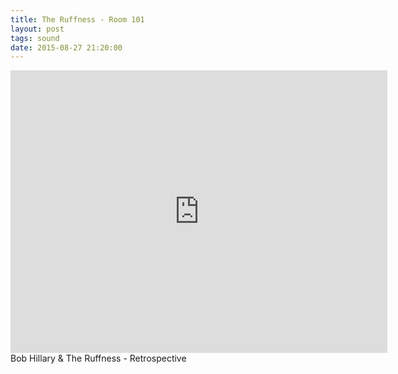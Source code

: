 ```yaml
---
title: The Ruffness - Room 101
layout: post
tags: sound
date: 2015-08-27 21:20:00
---
```

<iframe width="603" height="452" src="https://www.youtube.com/embed/lsyu-62oTGc" frameborder="0" allowfullscreen="true"></iframe>
<br/>
Bob Hillary & The Ruffness - Retrospective
